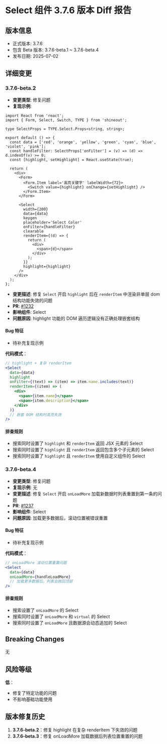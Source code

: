 # Select 组件 3.7.6 版本 Diff 报告

## 版本信息
- 正式版本: 3.7.6
- 包含 Beta 版本: 3.7.6-beta.1 ~ 3.7.6-beta.4
- 发布日期: 2025-07-02

## 详细变更

### 3.7.6-beta.2
- **变更类型**: 修复问题
- **复现示例**: 
```
import React from 'react';
import { Form, Select, Switch, TYPE } from 'shineout';

type SelectProps = TYPE.Select.Props<string, string>;

export default () => {
  const data = ['red', 'orange', 'yellow', 'green', 'cyan', 'blue', 'violet', 'pink'];
  const handleFilter: SelectProps['onFilter'] = (v) => (d) => d.indexOf(v) >= 0;
  const [highlight, setHighlight] = React.useState(true);

  return (
    <div>
      <Form>
        <Form.Item label='高亮关键字' labelWidth={72}>
          <Switch value={highlight} onChange={setHighlight} />
        </Form.Item>
      </Form>

      <Select
        width={200}
        data={data}
        keygen
        placeholder='Select Color'
        onFilter={handleFilter}
        clearable
        renderItem={(d) => {
          return (
            <div>
              <span>{d}</span>
            </div>
          );
        }}
        highlight={highlight}
      />
    </div>
  );
};
```
- **变更描述**: 修复 `Select` 开启 `highlight` 后在 `renderItem` 中渲染非单层 dom 结构功能失效的问题
- **PR**: [#1232](https://github.com/sheinsight/shineout-next/pull/1232)
- **影响组件**: Select
- **问题原因**: highlight 功能的 DOM 遍历逻辑没有正确处理嵌套结构

#### Bug 特征
- 待补充复现示例

**代码模式**：
```jsx
// highlight + 复杂 renderItem
<Select
  data={data}
  highlight
  onFilter={(text) => (item) => item.name.includes(text)}
  renderItem={(item) => (
    <div>
      <span>{item.name}</span>
      <span>{item.description}</span>
    </div>
  )}
  // 嵌套 DOM 结构时高亮失效
/>
```

#### 排查规则
- 搜索同时设置了 `highlight` 和 `renderItem` 返回 JSX 元素的 Select
- 搜索同时设置了 `highlight` 且 `renderItem` 返回包含多个子元素的 Select
- 搜索同时设置了 `highlight` 且 `renderItem` 使用自定义组件的 Select

### 3.7.6-beta.4
- **变更类型**: 修复问题
- **复现示例**: 无
- **变更描述**: 修复 `Select` 开启 `onLoadMore` 加载新数据时列表重置到第一条的问题
- **PR**: [#1237](https://github.com/sheinsight/shineout-next/pull/1237)
- **影响组件**: Select
- **问题原因**: 加载更多数据后，滚动位置被错误重置

#### Bug 特征
- 待补充复现示例

**代码模式**：
```jsx
// onLoadMore 滚动位置重置问题
<Select
  data={data}
  onLoadMore={handleLoadMore}
  // 加载更多数据后，列表会跳回顶部
/>
```

#### 排查规则
- 搜索设置了 `onLoadMore` 的 Select
- 搜索同时设置了 `onLoadMore` 和 `virtual` 的 Select
- 搜索同时设置了 `onLoadMore` 且数据源会动态追加的 Select

## Breaking Changes

无

## 风险等级

**低**：
- 修复了特定功能的问题
- 不影响基础功能使用

## 版本修复历史

1. **3.7.6-beta.2**：修复 highlight 在复杂 renderItem 下失效的问题
2. **3.7.6-beta.3**：修复 onLoadMore 加载数据后列表位置重置的问题